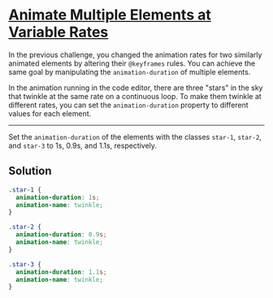 # [Animate Multiple Elements at Variable Rates](https://learn.freecodecamp.org/responsive-web-design/applied-visual-design/animate-multiple-elements-at-variable-rates)

In the previous challenge, you changed the animation rates for two similarly animated elements by altering their `@keyframes` rules. You can achieve the same goal by manipulating the `animation-duration` of multiple elements.

In the animation running in the code editor, there are three "stars" in the sky that twinkle at the same rate on a continuous loop. To make them twinkle at different rates, you can set the `animation-duration` property to different values for each element.

---

Set the `animation-duration` of the elements with the classes `star-1`, `star-2`, and `star-3` to 1s, 0.9s, and 1.1s, respectively.

## Solution

```css
.star-1 {
  animation-duration: 1s;
  animation-name: twinkle;
}

.star-2 {
  animation-duration: 0.9s;
  animation-name: twinkle;
}

.star-3 {
  animation-duration: 1.1s;
  animation-name: twinkle;
}
```